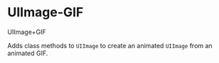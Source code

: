 # UIImage-GIF
UIImage+GIF

Adds class methods to `UIImage` to create an animated `UIImage` from an animated GIF.
